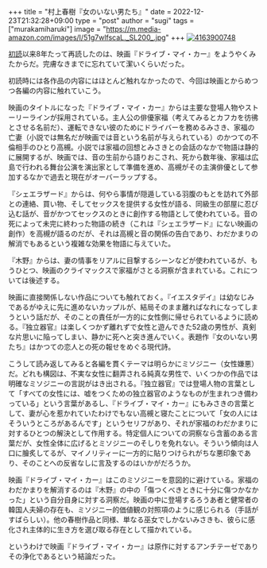 +++
title = "村上春樹『女のいない男たち』"
date = 2022-12-23T21:32:28+09:00
type = "post"
author = "sugi"
tags = ["murakamiharuki"]
image = "https://m.media-amazon.com/images/I/51g7wlfscaL._SL200_.jpg"
+++
<a href="https://www.amazon.co.jp/dp/4163900748/?tag=chezsugi-22" target="_blank"><img src="https://m.media-amazon.com/images/I/51g7wlfscaL._SL500_.jpg" alt="4163900748" border="0" class="alignleft" /></a>

[初読](/book/4771/)以来8年たって再読したのは、映画『ドライブ・マイ・カー』をようやくみたからだ。完膚なきまでに忘れていて潔いくらいだった。

初読時には各作品の内容にはほとんど触れなかったので、今回は映画とからめつつ各編の内容に触れていこう。

映画のタイトルになった『ドライブ・マイ・カー』からは主要な登場人物やストーリーラインが採用されている。主人公の俳優家福（考えてみるとカフカを彷彿とさせる名前だ）、運転できない彼のためにドライバーを務めるみさき、家福の亡妻（小説では無名だが映画では音という名前が与えられている）のかつての不倫相手のひとり高槻。小説では家福の回想とみさきとの会話のなかで物語は静的に展開するが、映画では、音の生前から語りおこされ、死から数年後、家福は広島で行われる舞台公演を演出家として準備を進め、高槻がその主演俳優として参加するなかで過去と現在がオーバーラップする。

『シェエラザード』からは、何やら事情が隠遁している羽腹のもとを訪れて外部との連絡、買い物、そしてセックスを提供する女性が語る、同級生の部屋に忍び込む話が、音がかつてセックスのときに創作する物語として使われている。音の死によって未完に終わった物語の続き（これは『シェエラザード』にない映画の創作）を高槻が語るのだが、それは高槻と音の関係の告白であり、わだかまりの解消でもあるという複雑な効果を物語に与えていた。

『木野』からは、妻の情事をリアルに目撃するシーンなどが使われているが、もうひとつ、映画のクライマックスで家福がさとる洞察が含まれている。これについては後述する。

映画に直接関係しない作品についても触れておく。『イエスタデイ』は幼なじみであるがゆえに先に進めないカップルが、結局そのまま離ればなれになってしまうという話だが、そのことの責任が一方的に女性側に帰せられているように読める。『独立器官』は楽しくつかず離れずで女性と遊んできた52歳の男性が、真剣な片思いに陥ってしまい、静かに死へと突き進んでいく。表題作『女のいない男たち』はかつての恋人との死の報せをめぐる現代詩。

こうして読み返してみると各編を貫くテーマは明らかにミソジニー（女性嫌悪）だ。どれも構図は、不実な女性に翻弄される純真な男性で、いくつかの作品では明確なミソジニーの言説がはき出される。『独立器官』では登場人物の言葉として「すべての女性には、嘘をつくための独立器官のようなものが生まれつき備わっている」という言葉があるし、『ドライブ・マイ・カー』にもみさきの言葉として、妻が心を惹かれていたわけでもない高槻と寝たことについて「女の人にはそういうところがあるんです」というセリフがあり、それが家福のわだかまりに対するひとつの解決として作用する。特定個人についての洞察なら含蓄のある言葉だが、女性全体に広げるとミソジニーのそしりを免れない。そういう傾向は人口に膾炙してるが、マイノリティーに一方的に貼りつけられがちな悪印象であり、そのことへの反省なしに言及するのはいかがだろうか。

映画『ドライブ・マイ・カー』はこのミソジニーを意図的に避けている。家福のわだかまりを解消するのは『木野』の中の「傷つくべきときに十分に傷つかなかった」という自分自身に対する洞察だ。映画の中に登場するろうあ者と健常者の韓国人夫婦の存在も、ミソジニー的価値観の対照項のように感じられる（手話がすばらしい）。他の春樹作品と同様、単なる巫女でしかないみさきも、彼らに感化され主体的に生き方を選び取る存在として描かれている。

というわけで映画『ドライブ・マイ・カー』は原作に対するアンチテーゼでありその浄化であるという結論だった。